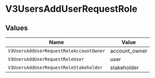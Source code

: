 # V3UsersAddUserRequestRole


## Values

| Name                                    | Value                                   |
| --------------------------------------- | --------------------------------------- |
| `V3UsersAddUserRequestRoleAccountOwner` | account_owner                           |
| `V3UsersAddUserRequestRoleUser`         | user                                    |
| `V3UsersAddUserRequestRoleStakeholder`  | stakeholder                             |